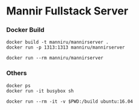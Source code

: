 # Mannir Fullstack Server


### Docker Build
```
docker build -t manniru/mannirserver .
docker run -p 1313:1313 manniru/mannirserver

docker run --rm manniru/mannirserver

```

### Others
```
docker ps
docker run -it busybox sh

docker run --rm -it -v $PWD:/build ubuntu:16.04

```